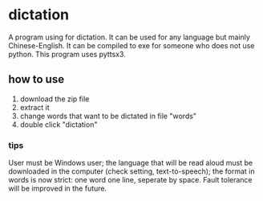 # dictation
A program using for dictation. It can be used for any language but mainly Chinese-English. It can be compiled to exe for someone who does not use python. This program uses pyttsx3.
## how to use
1. download the zip file
2. extract it
3. change words that want to be dictated in file "words"
4. double click "dictation"
### tips
User must be Windows user; the language that will be read aloud must be downloaded in the computer (check setting, text-to-speech); the format in words is now strict: one word one line, seperate by space. Fault tolerance will be improved in the future.
